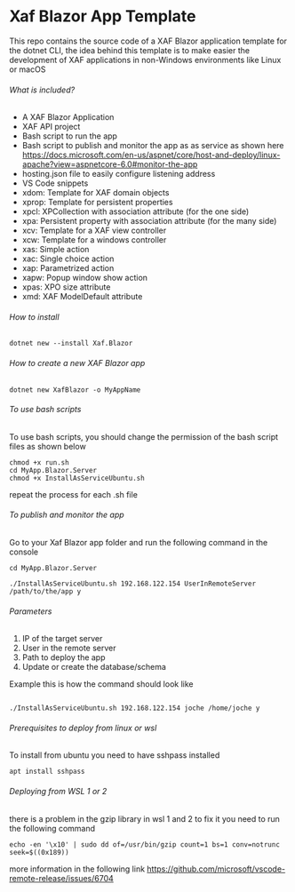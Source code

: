 # Xaf Blazor App Template

This repo contains the source code of a XAF Blazor application template for the dotnet CLI, the idea behind this template is to make easier the development of XAF applications in non-Windows environments like Linux or macOS

###### What is included?
- A XAF Blazor Application
- XAF API project
- Bash script to run the app
- Bash script to publish and monitor the app as as service as shown here https://docs.microsoft.com/en-us/aspnet/core/host-and-deploy/linux-apache?view=aspnetcore-6.0#monitor-the-app
- hosting.json file to easily configure listening address
- VS Code snippets 
- xdom: Template for XAF domain objects
- xprop: Template for persistent properties
- xpcl: XPCollection with association attribute (for the one side)
- xpa: Persistent property with association attribute (for the many side)
- xcv: Template for a XAF view controller
- xcw: Template for a windows controller
- xas: Simple action
- xac: Single choice action
- xap: Parametrized action
- xapw: Popup window show action 
- xpas: XPO size attribute
- xmd: XAF ModelDefault attribute

###### How to install

```<language>
dotnet new --install Xaf.Blazor
```

###### How to create a new XAF Blazor app

```<language>
dotnet new XafBlazor -o MyAppName
```

###### To use bash scripts
To use bash scripts, you should change the permission of the bash script files as shown below
```<language>
chmod +x run.sh
cd MyApp.Blazor.Server
chmod +x InstallAsServiceUbuntu.sh
```
repeat the process for each .sh file

###### To publish and monitor the app

Go to your Xaf Blazor app folder and run the following command in the console

```<language>
cd MyApp.Blazor.Server

./InstallAsServiceUbuntu.sh 192.168.122.154 UserInRemoteServer /path/to/the/app y

```


###### Parameters

1. IP of the target server
2. User in the remote server
3. Path to deploy the app
4. Update or create the database/schema

Example
this is how the command should look like

```<language>

./InstallAsServiceUbuntu.sh 192.168.122.154 joche /home/joche y

```

###### Prerequisites to deploy from linux or wsl

To install from ubuntu you need to have sshpass installed 

```<language>
apt install sshpass
```

###### Deploying from WSL 1 or 2
there is a problem in the gzip library in wsl 1 and 2 to fix it you need to run the following command

```<language>
echo -en '\x10' | sudo dd of=/usr/bin/gzip count=1 bs=1 conv=notrunc seek=$((0x189))
```
more information in the following link
https://github.com/microsoft/vscode-remote-release/issues/6704

